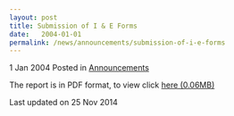 ```yaml
---
layout: post
title: Submission of I & E Forms
date:   2004-01-01
permalink: /news/announcements/submission-of-i-e-forms
---
```



1 Jan 2004 Posted in [Announcements](/news/announcements) 

The report is in PDF format, to view click [here (0.06MB)](/files/news/announcements/2004/01/linkclick9588.pdf)


<p class="right-side-updated">Last updated on 25 Nov 2014</p> 
